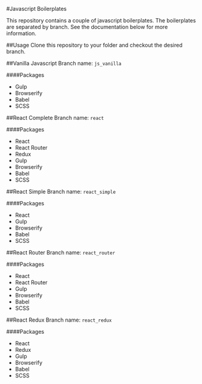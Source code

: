 #Javascript Boilerplates

This repository contains a couple of javascript boilerplates. The boilerplates are separated by branch. See the documentation below for more information.

##Usage
Clone this repository to your folder and checkout the desired branch.

##Vanilla Javascript
Branch name: `js_vanilla`

####Packages
* Gulp
* Browserify
* Babel
* SCSS

##React Complete
Branch name: `react`

####Packages
* React
* React Router
* Redux
* Gulp
* Browserify
* Babel
* SCSS

##React Simple
Branch name: `react_simple`

####Packages
* React
* Gulp
* Browserify
* Babel
* SCSS

##React Router
Branch name: `react_router`

####Packages
* React
* React Router
* Gulp
* Browserify
* Babel
* SCSS

##React Redux
Branch name: `react_redux`

####Packages
* React
* Redux
* Gulp
* Browserify
* Babel
* SCSS

